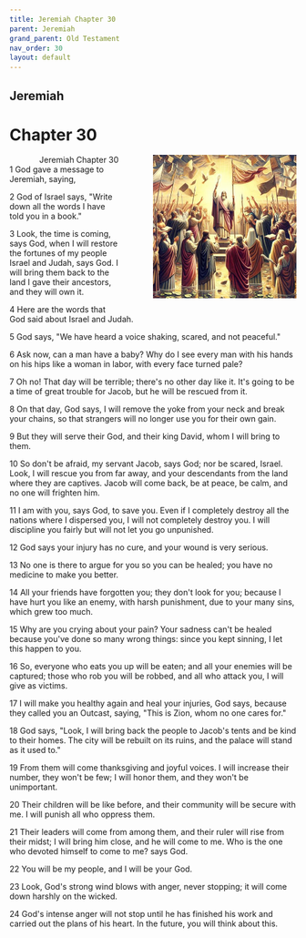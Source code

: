 ```yaml
---
title: Jeremiah Chapter 30
parent: Jeremiah
grand_parent: Old Testament
nav_order: 30
layout: default
---
```


## Jeremiah

# Chapter 30

<div style="clear: both; text-align: right;">
    <div style="max-width: 50%; height: auto; float: right; margin: 0 0 10px 10px; padding-left: 10%;">
        <img src="/assets/Image/Jeremiah/500/30.jpg" alt="Jeremiah Chapter 30" class="chapter-image">
    </div>
    <figcaption style="font-size: 14px; text-align: right;">Jeremiah Chapter 30</figcaption>
</div>
1 God gave a message to Jeremiah, saying,

2 God of Israel says, "Write down all the words I have told you in a book."

3 Look, the time is coming, says God, when I will restore the fortunes of my people Israel and Judah, says God. I will bring them back to the land I gave their ancestors, and they will own it.

4 Here are the words that God said about Israel and Judah.

5 God says, "We have heard a voice shaking, scared, and not peaceful."

6 Ask now, can a man have a baby? Why do I see every man with his hands on his hips like a woman in labor, with every face turned pale?

7 Oh no! That day will be terrible; there's no other day like it. It's going to be a time of great trouble for Jacob, but he will be rescued from it.

8 On that day, God says, I will remove the yoke from your neck and break your chains, so that strangers will no longer use you for their own gain.

9 But they will serve their God, and their king David, whom I will bring to them.

10 So don't be afraid, my servant Jacob, says God; nor be scared, Israel. Look, I will rescue you from far away, and your descendants from the land where they are captives. Jacob will come back, be at peace, be calm, and no one will frighten him.

11 I am with you, says God, to save you. Even if I completely destroy all the nations where I dispersed you, I will not completely destroy you. I will discipline you fairly but will not let you go unpunished.

12 God says your injury has no cure, and your wound is very serious.

13 No one is there to argue for you so you can be healed; you have no medicine to make you better.

14 All your friends have forgotten you; they don't look for you; because I have hurt you like an enemy, with harsh punishment, due to your many sins, which grew too much.

15 Why are you crying about your pain? Your sadness can't be healed because you've done so many wrong things: since you kept sinning, I let this happen to you.

16 So, everyone who eats you up will be eaten; and all your enemies will be captured; those who rob you will be robbed, and all who attack you, I will give as victims.

17 I will make you healthy again and heal your injuries, God says, because they called you an Outcast, saying, "This is Zion, whom no one cares for."

18 God says, "Look, I will bring back the people to Jacob's tents and be kind to their homes. The city will be rebuilt on its ruins, and the palace will stand as it used to."

19 From them will come thanksgiving and joyful voices. I will increase their number, they won't be few; I will honor them, and they won't be unimportant.

20 Their children will be like before, and their community will be secure with me. I will punish all who oppress them.

21 Their leaders will come from among them, and their ruler will rise from their midst; I will bring him close, and he will come to me. Who is the one who devoted himself to come to me? says God.

22 You will be my people, and I will be your God.

23 Look, God's strong wind blows with anger, never stopping; it will come down harshly on the wicked.

24 God's intense anger will not stop until he has finished his work and carried out the plans of his heart. In the future, you will think about this.


